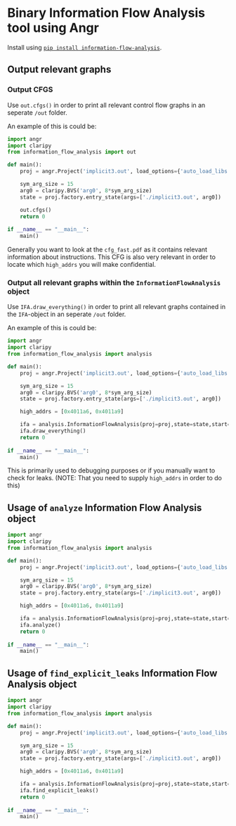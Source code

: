 # Binary Information Flow Analysis tool using Angr
Install using [`pip install information-flow-analysis`](https://pypi.org/project/information-flow-analysis/#description).

## Output relevant graphs
### Output CFGS
Use `out.cfgs()` in order to print all relevant control flow graphs in an seperate `/out` folder.

An example of this is could be:
```python
import angr
import claripy
from information_flow_analysis import out

def main():
    proj = angr.Project('implicit3.out', load_options={'auto_load_libs':False})

    sym_arg_size = 15
    arg0 = claripy.BVS('arg0', 8*sym_arg_size)
    state = proj.factory.entry_state(args=['./implicit3.out', arg0])

    out.cfgs()
    return 0
    
if __name__ == "__main__":
    main()
```
Generally you want to look at the `cfg_fast.pdf` as it contains relevant information about instructions. This CFG is also very relevant in order to locate which `high_addrs` you will make confidential.

### Output all relevant graphs within the `InformationFlowAnalysis` object
Use `IFA.draw_everything()` in order to print all relevant graphs contained in the `IFA`-object in an seperate `/out` folder.

An example of this is could be:
```python
import angr
import claripy
from information_flow_analysis import analysis

def main():
    proj = angr.Project('implicit3.out', load_options={'auto_load_libs':False})

    sym_arg_size = 15
    arg0 = claripy.BVS('arg0', 8*sym_arg_size)
    state = proj.factory.entry_state(args=['./implicit3.out', arg0])

    high_addrs = [0x4011a6, 0x4011a9]

    ifa = analysis.InformationFlowAnalysis(proj=proj,state=state,start="main",high_addrs=high_addrs)
    ifa.draw_everything()
    return 0
    
if __name__ == "__main__":
    main()
```
This is primarily used to debugging purposes or if you manually want to check for leaks. (NOTE: That you need to supply `high_addrs` in order to do this)

## Usage of `analyze` Information Flow Analysis object
```python
import angr
import claripy
from information_flow_analysis import analysis

def main():
    proj = angr.Project('implicit3.out', load_options={'auto_load_libs':False})

    sym_arg_size = 15
    arg0 = claripy.BVS('arg0', 8*sym_arg_size)
    state = proj.factory.entry_state(args=['./implicit3.out', arg0])

    high_addrs = [0x4011a6, 0x4011a9]

    ifa = analysis.InformationFlowAnalysis(proj=proj,state=state,start="main",high_addrs=high_addrs)
    ifa.analyze()
    return 0
    
if __name__ == "__main__":
    main()
```
## Usage of `find_explicit_leaks` Information Flow Analysis object
```python
import angr
import claripy
from information_flow_analysis import analysis

def main():
    proj = angr.Project('implicit3.out', load_options={'auto_load_libs':False})

    sym_arg_size = 15
    arg0 = claripy.BVS('arg0', 8*sym_arg_size)
    state = proj.factory.entry_state(args=['./implicit3.out', arg0])

    high_addrs = [0x4011a6, 0x4011a9]

    ifa = analysis.InformationFlowAnalysis(proj=proj,state=state,start="main",high_addrs=high_addrs)
    ifa.find_explicit_leaks()
    return 0
    
if __name__ == "__main__":
    main()
```
